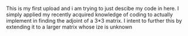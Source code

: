 This is my first upload and i am trying to just descibe my code in here. I simply applied my recently acquired knowledge of coding to actually implement in finding the adjoint of a 3*3 matrix. I intent to further this by extending it to a larger matrix whose ize is unknown 

